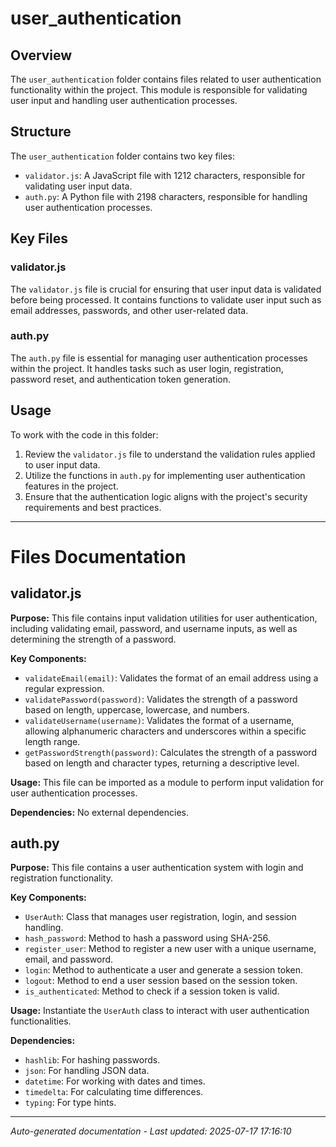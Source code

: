 # user_authentication

## Overview
The `user_authentication` folder contains files related to user authentication functionality within the project. This module is responsible for validating user input and handling user authentication processes.

## Structure
The `user_authentication` folder contains two key files:
- `validator.js`: A JavaScript file with 1212 characters, responsible for validating user input data.
- `auth.py`: A Python file with 2198 characters, responsible for handling user authentication processes.

## Key Files
### validator.js
The `validator.js` file is crucial for ensuring that user input data is validated before being processed. It contains functions to validate user input such as email addresses, passwords, and other user-related data.

### auth.py
The `auth.py` file is essential for managing user authentication processes within the project. It handles tasks such as user login, registration, password reset, and authentication token generation.

## Usage
To work with the code in this folder:
1. Review the `validator.js` file to understand the validation rules applied to user input data.
2. Utilize the functions in `auth.py` for implementing user authentication features in the project.
3. Ensure that the authentication logic aligns with the project's security requirements and best practices.

---

# Files Documentation

## validator.js

**Purpose:** This file contains input validation utilities for user authentication, including validating email, password, and username inputs, as well as determining the strength of a password.

**Key Components:**
- `validateEmail(email)`: Validates the format of an email address using a regular expression.
- `validatePassword(password)`: Validates the strength of a password based on length, uppercase, lowercase, and numbers.
- `validateUsername(username)`: Validates the format of a username, allowing alphanumeric characters and underscores within a specific length range.
- `getPasswordStrength(password)`: Calculates the strength of a password based on length and character types, returning a descriptive level.

**Usage:** This file can be imported as a module to perform input validation for user authentication processes.

**Dependencies:** No external dependencies.

## auth.py

**Purpose:** This file contains a user authentication system with login and registration functionality.

**Key Components:**
- `UserAuth`: Class that manages user registration, login, and session handling.
- `hash_password`: Method to hash a password using SHA-256.
- `register_user`: Method to register a new user with a unique username, email, and password.
- `login`: Method to authenticate a user and generate a session token.
- `logout`: Method to end a user session based on the session token.
- `is_authenticated`: Method to check if a session token is valid.

**Usage:** Instantiate the `UserAuth` class to interact with user authentication functionalities.

**Dependencies:**
- `hashlib`: For hashing passwords.
- `json`: For handling JSON data.
- `datetime`: For working with dates and times.
- `timedelta`: For calculating time differences.
- `typing`: For type hints.

---
*Auto-generated documentation - Last updated: 2025-07-17 17:16:10*
